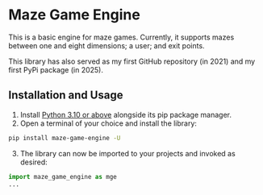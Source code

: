 # Maze Game Engine
This is a basic engine for maze games. Currently, it supports mazes between one and eight dimensions; a user; and exit points.

This library has also served as my first GitHub repository (in 2021) and my first PyPi package (in 2025).

## Installation and Usage
1. Install [Python 3.10 or above](https://www.python.org/downloads) alongside its pip package manager.
2. Open a terminal of your choice and install the library:
```bash
pip install maze-game-engine -U
```
3. The library can now be imported to your projects and invoked as desired:
```py
import maze_game_engine as mge
...
```